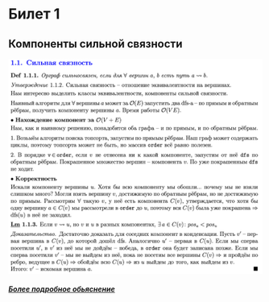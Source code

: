 # Билет 1
## Компоненты сильной связности
![Screenshot](../algo_data/ticket_1_1.png)

##### [Более подробное обьяснение](https://e-maxx.ru/algo/strong_connected_components)

